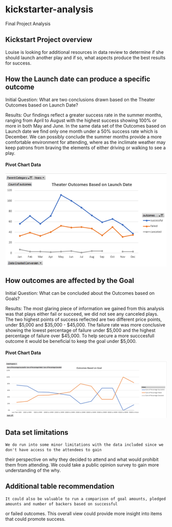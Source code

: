# kickstarter-analysis
Final Project Analysis

## **Kickstart Project overview**

Louise is looking for additional resources in data review to determine if she should launch another
play and if so, what aspects produce the best results for success. 

## **How the Launch date can produce a specific outcome**

Initial Question: What are two conclusions drawn based on the Theater Outcomes based on Launch Date?

Results:
	Our findings reflect a greater success rate in the summer months, ranging from April to August
with the highest success showing 100% or more in both May and June. In the same data set of the Outcomes
based on Launch date we find only one month under a 50% success rate which is December. We can possibly
conclude the summer months provide a more comfortable environment for attending, where as the inclimate 
weather may keep patrons from braving the elements of either driving or walking to see a play.

#### Pivot Chart Data
![Theater Outcomes vs Launch](resources/Theater_Outcomes_vs_Launch.png)


## **How outcomes are affected by the Goal**

Initial Question: What can be concluded about the Outcomes based on Goals?
   
Results:
	The most glaring piece of information we gained from this analysis was that plays either fail or succeed, we 
did not see any canceled plays. The two highest points of success reflected are two different price points, under 
$5,000 and $35,000 - $45,000. The failure rate was more conclusive showing the lowest percentage of failure under
$5,000 and the highest percentage of failure over $45,000. To help secure a more succcesfull outcome it would be 
beneficial to keep the goal under $5,000. 

#### Pivot Chart Data
![Outcomes vs Goal](resources/Outcomes_vs_Goals.png)


## **Data set limitations**

 	We do run into some minor limitations with the data included since we don't have access to the attendees to gain 
 their perspective on why they decided to attend and what would prohibit them from attending. We could take a public
 opinion survey to gain more understanding of the why. 
  
## **Additional table recommendation**

	It could also be valuable to run a comparison of goal amounts, pledged amounts and number of backers based on successful 
or failed outcomes. This overall view could provide more insight into items that could promote success.